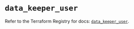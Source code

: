 # `data_keeper_user`

Refer to the Terraform Registry for docs: [`data_keeper_user`](https://registry.terraform.io/providers/keeper-security/keeper/1.2.0/docs/data-sources/user).
